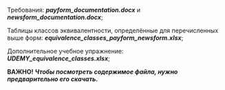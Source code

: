 Требования: ***payform_documentation.docx*** и ***newsform_documentation.docx***;

Таблицы классов эквивалентности, определённые для перечисленных выше форм: ***equivalence_classes_payform_newsform.xlsx***;

Дополнительное учебное упражнение: ***UDEMY_equivalence_classes.xlsx***;

**ВАЖНО!** ***Чтобы посмотреть содержимое файла, нужно предварительно его скачать.***